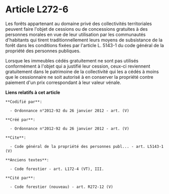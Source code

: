 # Article L272-6

Les forêts appartenant au domaine privé des collectivités territoriales peuvent faire l'objet de cessions ou de concessions
gratuites à des personnes morales en vue de leur utilisation par les communautés d'habitants qui tirent traditionnellement
leurs moyens de subsistance de la forêt dans les conditions fixées par l'article L. 5143-1 du code général de la propriété
des personnes publiques.

Lorsque les immeubles cédés gratuitement ne sont pas utilisés conformément à l'objet qui a justifié leur cession, ceux-ci
reviennent gratuitement dans le patrimoine de la collectivité qui les a cédés à moins que le cessionnaire ne soit autorisé à
en conserver la propriété contre paiement d'un prix correspondant à leur valeur vénale.

**Liens relatifs à cet article**

	**Codifié par**:

	  - Ordonnance n°2012-92 du 26 janvier 2012 - art. (V)

	**Créé par**:

	  - Ordonnance n°2012-92 du 26 janvier 2012 - art. (V)

	**Cite**:

	  - Code général de la propriété des personnes publ... - art. L5143-1 (V)

	**Anciens textes**:

	  - Code forestier - art. L172-4 (VT), III.

	**Cité par**:

	  - Code forestier (nouveau) - art. R272-12 (V)
